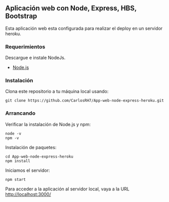 ## Aplicación web con Node, Express, HBS, Bootstrap

Esta aplicación web esta configurada para realizar el deploy en un servidor heroku.

### Requerimientos

Descargue e instale NodeJs.
+ [Node.js](https://nodejs.org/es/)

### Instalación

Clona este repositorio a tu máquina local usando:

	git clone https://github.com/CarlosRH7/App-web-node-express-heroku.git

### Arrancando

Verificar la instalación de Node.js y npm:

```
node -v
npm -v
```

Instalación de paquetes: 

```
cd App-web-node-express-heroku
npm install

```

Iniciamos el servidor:
```
npm start
```

Para acceder a la aplicación al servidor local, vaya a la URL [http://localhost:3000/](http://localhost:3000/)